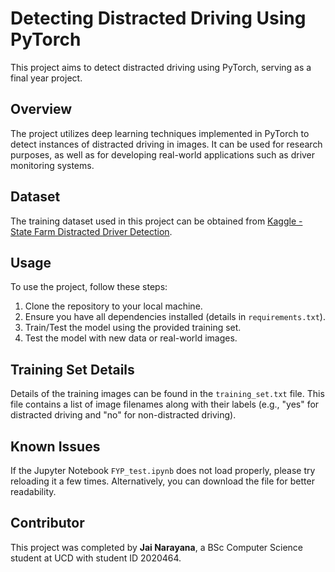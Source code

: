 # Detecting Distracted Driving Using PyTorch

This project aims to detect distracted driving using PyTorch, serving as a final year project.

## Overview

The project utilizes deep learning techniques implemented in PyTorch to detect instances of distracted driving in images. It can be used for research purposes, as well as for developing real-world applications such as driver monitoring systems.

## Dataset

The training dataset used in this project can be obtained from [Kaggle - State Farm Distracted Driver Detection](https://www.kaggle.com/c/state-farm-distracted-driver-detection).

## Usage

To use the project, follow these steps:

1. Clone the repository to your local machine.
2. Ensure you have all dependencies installed (details in `requirements.txt`).
3. Train/Test the model using the provided training set.
4. Test the model with new data or real-world images.

## Training Set Details

Details of the training images can be found in the `training_set.txt` file. This file contains a list of image filenames along with their labels (e.g., "yes" for distracted driving and "no" for non-distracted driving).

## Known Issues

If the Jupyter Notebook `FYP_test.ipynb` does not load properly, please try reloading it a few times. Alternatively, you can download the file for better readability.

## Contributor

This project was completed by **Jai Narayana**, a BSc Computer Science student at UCD with student ID 2020464.

